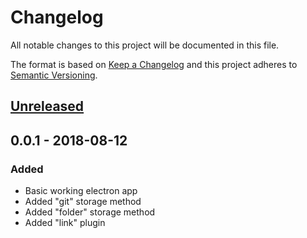 # Changelog
All notable changes to this project will be documented in this file.

The format is based on [Keep a Changelog](http://keepachangelog.com/en/1.0.0/)
and this project adheres to [Semantic Versioning](http://semver.org/spec/v2.0.0.html).

## [Unreleased]


## 0.0.1 - 2018-08-12

### Added
- Basic working electron app
- Added "git" storage method
- Added "folder" storage method
- Added "link" plugin

[Unreleased]: https://github.com/pksunkara/dotsync/compare/v0.1.0...HEAD

